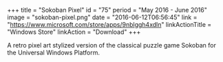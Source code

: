 +++
title = "Sokoban Pixel"
id = "75"
period = "May 2016 - June 2016"
image = "sokoban-pixel.png"
date = "2016-06-12T06:56:45"
link = "https://www.microsoft.com/store/apps/9nblggh4xdln"
linkActionTitle = "Windows Store"
linkAction = "Download"
+++

A retro pixel art stylized version of the classical puzzle game Sokoban for the Universal Windows Platform.
